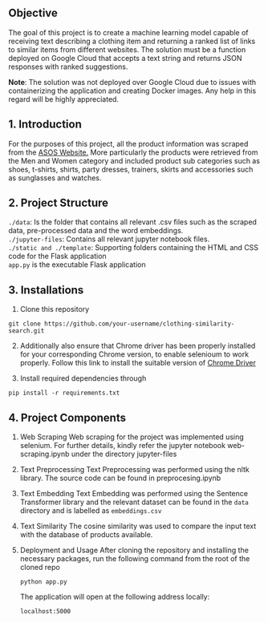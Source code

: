 Objective
---------

The goal of this project is to create a machine learning model capable of receiving text describing a clothing item and returning a ranked list of links to similar items from different websites. The solution must be a function deployed on Google Cloud that accepts a text string and returns JSON responses with ranked suggestions.

**Note**: The solution was not deployed over Google Cloud due to issues with containerizing the application and creating Docker images. Any help in this regard will be highly appreciated.

## 1. Introduction

For the purposes of this project, all the product information was scraped from the [ASOS Website.](https://www.asos.com/) More particularly the products were retrieved from the Men and Women category and included product sub categories such as shoes, t-shirts, shirts, party dresses, trainers, skirts and accessories such as sunglasses and watches.

## 2. Project Structure

`./data`: Is the folder that contains all relevant .csv files such as the scraped data, pre-processed data and the word embeddings.<br>
`./jupyter-files`: Contains all relevant jupyter notebook files.<br>
`./static and ./template`: Supporting folders containing the HTML and CSS code for the Flask application<br>
`app.py` is the executable Flask application

## 3. Installations

1. Clone this repository

```
git clone https://github.com/your-username/clothing-similarity-search.git
```

2. Additionally also ensure that Chrome driver has been properly installed for your corresponding Chrome version, to enable selenioum to work properly. Follow this link to install the suitable version of [Chrome Driver](https://chromedriver.chromium.org/downloads)

3. Install required dependencies through

```
pip install -r requirements.txt
```

## 4. Project Components
1.  Web Scraping
    Web scraping for the project was implemented using selenium. For further details, kindly refer the jupyter notebook web-scraping.ipynb under the directory jupyter-files
    
2. Text Preprocessing
    Text Preprocessing was performed using the nltk library. The source code can be found in preprocesing.ipynb
    
3. Text Embedding
    Text Embedding was performed using the Sentence Transformer library and the relevant dataset can be found in the `data` directory and is labelled as `embeddings.csv`
    
4. Text Similarity
    The cosine similarity was used to compare the input text with the database of products available.
    
5. Deployment and Usage
    After cloning the repository and installing the necessary packages, run the following command from the root of the cloned repo
    ```
    python app.py 
    ```
    The application will open at the following address locally:
    ```
    localhost:5000
    ```
